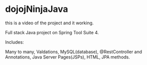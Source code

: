 # dojojNinjaJava

this is a video of the project and it working.

Full stack Java project on Spring Tool Suite 4.


Includes:

Many to many,
Valdations,
MySQL(database),
@RestController and Annotations,
Java Server Pages(JSPs),
HTML,
JPA methods.
